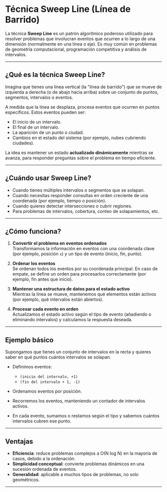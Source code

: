 # Técnica Sweep Line (Línea de Barrido)

La técnica **Sweep Line** es un patrón algorítmico poderoso utilizado para resolver problemas que involucran eventos que ocurren a lo largo de una dimensión (normalmente en una línea o eje). Es muy común en problemas de geometría computacional, programación competitiva y análisis de intervalos.

---

## ¿Qué es la técnica Sweep Line?

Imagina que tienes una línea vertical (la "línea de barrido") que se mueve de izquierda a derecha (o de abajo hacia arriba) sobre un conjunto de puntos, segmentos, intervalos o eventos.

A medida que la línea se desplaza, procesa eventos que ocurren en puntos específicos. Estos eventos pueden ser:

- El inicio de un intervalo.
- El final de un intervalo.
- La aparición de un punto o ciudad.
- Cambios en el estado del sistema (por ejemplo, nubes cubriendo ciudades).

La idea es mantener un estado **actualizado dinámicamente** mientras se avanza, para responder preguntas sobre el problema en tiempo eficiente.

---

## ¿Cuándo usar Sweep Line?

- Cuando tienes múltiples intervalos o segmentos que se solapan.
- Cuando necesitas responder consultas en orden creciente de una coordenada (por ejemplo, tiempo o posición).
- Cuando quieres detectar intersecciones o cubrir regiones.
- Para problemas de intervalos, cobertura, conteo de solapamientos, etc.

---

## ¿Cómo funciona?

1. **Convertir el problema en eventos ordenados**  
   Transformamos la información en eventos con una coordenada clave (por ejemplo, posición `x`) y un tipo de evento (inicio, fin, punto).

2. **Ordenar los eventos**  
   Se ordenan todos los eventos por su coordenada principal. En caso de empate, se define un orden para procesarlos correctamente (por ejemplo, fin antes que inicio).

3. **Mantener una estructura de datos para el estado activo**  
   Mientras la línea se mueve, mantenemos qué elementos están activos (por ejemplo, qué intervalos están abiertos).

4. **Procesar cada evento en orden**  
   Actualizamos el estado activo según el tipo de evento (añadiendo o eliminando intervalos) y calculamos la respuesta deseada.

---

## Ejemplo básico

Supongamos que tienes un conjunto de intervalos en la recta y quieres saber en qué puntos cuántos intervalos se solapan.

- Definimos eventos:  
  - `(inicio del intervalo, +1)`  
  - `(fin del intervalo + 1, -1)`

- Ordenamos eventos por posición.

- Recorremos los eventos, manteniendo un contador de intervalos activos.

- En cada evento, sumamos o restamos según el tipo y sabemos cuántos intervalos cubren ese punto.

---

## Ventajas

- **Eficiencia**: reduce problemas complejos a O(N log N) en la mayoría de casos, debido a la ordenación.
- **Simplicidad conceptual**: convierte problemas dinámicos en una sucesión ordenada de eventos.
- **Generalidad**: aplicable a muchos tipos de problemas, no solo geométricos.

---
